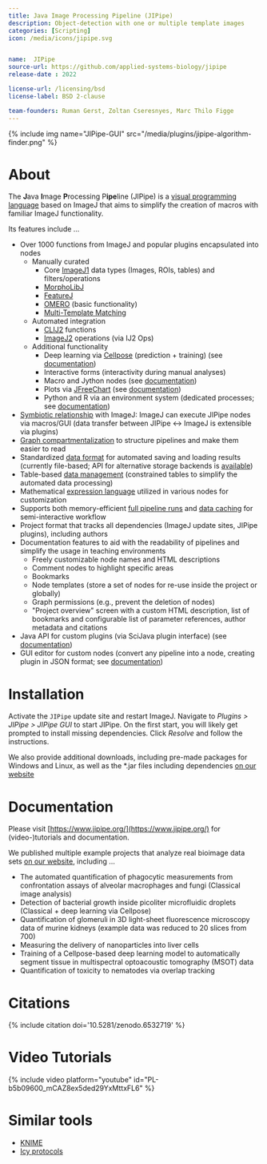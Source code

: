 ```yaml
---
title: Java Image Processing Pipeline (JIPipe)
description: Object-detection with one or multiple template images
categories: [Scripting]
icon: /media/icons/jipipe.svg


name:  JIPipe
source-url: https://github.com/applied-systems-biology/jipipe
release-date : 2022

license-url: /licensing/bsd
license-label: BSD 2-clause

team-founders: Ruman Gerst, Zoltan Cseresnyes, Marc Thilo Figge
---
```


{% include img name="JIPipe-GUI" src="/media/plugins/jipipe-algorithm-finder.png" %}

# About 

The **J**ava **I**mage **P**rocessing P**ipe**line (JIPipe) is a [visual programming language](https://en.wikipedia.org/wiki/Visual_programming_language) based on ImageJ that aims to simplify the creation of macros with familiar ImageJ functionality. 

Its features include ...

* Over 1000 functions from ImageJ and popular plugins encapsulated into nodes
  * Manually curated
    * Core [ImageJ1](https://imagej.net/software/imagej/) data types (Images, ROIs, tables) and filters/operations
    * [MorphoLibJ](https://imagej.net/plugins/morpholibj)
    * [FeatureJ](https://imagej.net/libs/imagescience)
    * [OMERO](https://imagej.net/software/omero) (basic functionality)
    * [Multi-Template Matching](https://imagej.net/plugins/multi-template-matching)
  * Automated integration
    * [CLIJ2](https://imagej.net/plugins/clij) functions
    * [ImageJ2](https://imagej.net/software/imagej2/index) operations (via IJ2 Ops)
  * Additional functionality
    * Deep learning via [Cellpose](https://www.cellpose.org/) (prediction + training) (see [documentation](https://www.jipipe.org/documentation/standard-library/cellpose/))
    * Interactive forms (interactivity during manual analyses)
    * Macro and Jython nodes (see [documentation](https://www.jipipe.org/documentation/standard-library/macro-node/))
    * Plots via [JFreeChart](https://www.jfree.org/jfreechart/) (see [documentation](https://www.jipipe.org/documentation/standard-library/plots-tables/))
    * Python and R via an environment system (dedicated processes; see [documentation](https://www.jipipe.org/documentation/standard-library/python/))
* [Symbiotic relationship](https://www.jipipe.org/documentation/imagej-integration/) with ImageJ: ImageJ can execute JIPipe nodes via macros/GUI (data transfer between JIPipe <-> ImageJ is extensible via plugins)
* [Graph compartmentalization](https://www.jipipe.org/documentation/create-pipelines/compartments/) to structure pipelines and make them easier to read
* Standardized [data format](https://www.jipipe.org/documentation-data-api/) for automated saving and loading results (currently file-based; API for alternative storage backends is [available](https://www.jipipe.org/apidocs/org/hkijena/jipipe/api/data/storage/package-summary.html))
* Table-based [data management](https://www.jipipe.org/documentation/basic-concepts/batch-processing/) (constrained tables to simplify the automated data processing)
* Mathematical [expression language](https://www.jipipe.org/documentation/create-pipelines/expressions/) utilized in various nodes for customization
* Supports both memory-efficient [full pipeline runs](https://www.jipipe.org/documentation/run-pipelines/run/) and [data caching](https://www.jipipe.org/documentation/run-pipelines/cache/) for semi-interactive workflow
* Project format that tracks all dependencies (ImageJ update sites, JIPipe plugins), including authors
* Documentation features to aid with the readability of pipelines and simplify the usage in teaching environments
  * Freely customizable node names and HTML descriptions
  * Comment nodes to highlight specific areas
  * Bookmarks
  * Node templates (store a set of nodes for re-use inside the project or globally) 
  * Graph permissions (e.g., prevent the deletion of nodes)
  * "Project overview" screen with a custom HTML description, list of bookmarks and configurable list of parameter references, author metadata and citations
* Java API for custom plugins (via SciJava plugin interface) (see [documentation](https://www.jipipe.org/documentation-java-api/))
* GUI editor for custom nodes (convert any pipeline into a node, creating plugin in JSON format; see [documentation](https://www.jipipe.org/documentation/create-json-extensions/))

# Installation

Activate the `JIPipe` update site and restart ImageJ. Navigate to *Plugins > JIPipe > JIPipe GUI* to start JIPipe.
On the first start, you will likely get prompted to install missing dependencies. Click *Resolve* and follow the instructions.

We also provide additional downloads, including pre-made packages for Windows and Linux, as well as the *.jar files including dependencies [on our website](https://www.jipipe.org/download/)

# Documentation

Please visit [https://www.jipipe.org/](https://www.jipipe.org/) for (video-)tutorials and documentation.

We published multiple example projects that analyze real bioimage data sets [on our website](https://www.jipipe.org/examples/), including ...

* The automated quantification of phagocytic measurements from confrontation assays of alveolar macrophages and fungi (Classical image analysis)
* Detection of bacterial growth inside picoliter microfluidic droplets (Classical + deep learning via Cellpose)
* Quantification of glomeruli in 3D light-sheet fluorescence microscopy data of murine kidneys (example data was reduced to 20 slices from 700)
* Measuring the delivery of nanoparticles into liver cells
* Training of a Cellpose-based deep learning model to automatically segment tissue in multispectral optoacoustic tomography (MSOT) data
* Quantification of toxicity to nematodes via overlap tracking

# Citations
{% include citation doi='10.5281/zenodo.6532719' %}

# Video Tutorials

{% include video platform="youtube" id="PL-b5b09600_mCAZ8ex5ded29YxMttxFL6" %}

# Similar tools

* [KNIME](https://www.knime.com/)
* [Icy protocols](https://icy.bioimageanalysis.org/)
